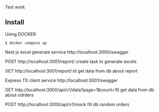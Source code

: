Test work

## Install

Using DOCKER:
```
$ docker compose up

```

Nest js
excel generate service
http://localhost:3000/swagger

POST http://localhost:3001/report/
create task to generate excels

GET http://localhost:3001/report/:id
get data from db about report

Express TS
client service
http://localhost:3001/swagger

GET http://localhost:3000/api/v1/data?page=1&count=10
get data from db about odrders

POST http://localhost:3000/api/v1/mock
fill db random orders